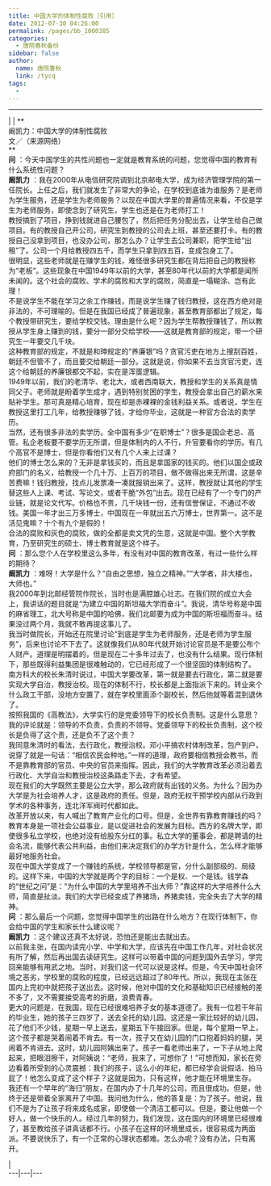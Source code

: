 ```yaml
---
title: 中国大学的体制性腐败［引用］
date: 2012-07-30 04:26:00
permalink: /pages/bb_1000385
categories: 
  - 唐院春秋备份
sidebar: false
author: 
  name: 唐院春秋
  link: /tycq
tags: 
  - 
---
```


* * *

  
|  |  **  
阚凯力：中国大学的体制性腐败  
文／（来源网络）  
**  
**问** ：今天中国学生的共性问题也一定就是教育系统的问题，您觉得中国的教育有什么系统性问题？  
**阚凯力**
：我在2000年从电信研究院调到北京邮电大学，成为经济管理学院的第一任院长。上任之后，我们就发生了非常大的争论，在学校到底谁为谁服务？是老师为学生服务，还是学生为老师服务？以现在中国大学里的普遍情况来看，不仅是学生为老师服务，即使念到了研究生，学生也还是在为老师打工！  
教授搞到了项目，挣到钱就进自己腰包了，然后把任务分配出去，让学生给自己做项目。有的教授自己开公司，研究生到教授的公司去上班，甚至还要打卡。有的教授自己没拿到项目，也没办公司，那怎么办？让学生去公司兼职，把学生给“出租”了。公司一个月给教授四五千，而学生只拿到四五百，变成包身工了。  
很明显，这些老师就是在赚学生的钱，难怪很多研究生都在背后把自己的教授称为“老板”。这些现象在中国1949年以前的大学，甚至80年代以前的大学都是闻所未闻的。这个社会的腐败、学术的腐败和大学的腐败，简直是一塌糊涂、岂有此理！  
不是说学生不能在学习之余工作赚钱，而是说学生赚了钱归教授，这在西方绝对是非法的，不可理喻的。但是在我国已经成了普遍现象，甚至教育部都出了规定，每个教授带研究生，要给学校交钱。理由是什么呢？因为学生帮教授赚钱了，所以教授从学生身上赚到的钱，要分一部分交给学校——这就是教育部的规定，带一个研究生一年要交几千块。  
这种教育部的规定，不就是和珅规定的“养廉银”吗？贪官污吏在地方上搜刮百姓，朝廷不但管不了，而且要交给朝廷一部分。这就是说，你如果不去当贪官污吏，连这个给朝廷的养廉银都交不起，实在是浑蛋逻辑。  
1949年以前，我们的老清华、老北大，或者西南联大，教授和学生的关系真是情同父子。老师就是盼着学生成才，遇到特别贫困的学生，教授会拿出自己的薪水来贴补学生。那可真是精心培育，现在却是赤裸裸的金钱利益关系。或者说，学生在教授这里打工几年，给教授赚够了钱，才给你毕业，这就是一种官方合法的卖学历。  
当然，还有很多非法的卖学历。全中国有多少“在职博士”？很多是国企老总、高管。私企老板要不要学历无所谓，但是体制内的人不行，升官要看你的学历。有几个高官不是博士，但是你看他们又有几个人来上过课？  
他们的博士怎么来的？无非是拿钱买的，而且是拿国家的钱买的。他们以国企或政府部门的名义，给教授一个几十万、上百万的项目，做不做得出来无所谓，这是辛苦费嘛！钱归教授，找点儿发票凑一凑就报销出来了。这样，教授就让其他的学生替这些人上课、考试、写论文，或者干脆“外包”出去。现在已经有了一个专门的产业链，就是论文代写。价格也不贵，几千块钱一份，还有信誉保证，不通过不收钱。美国一年才出三万多博士，中国现在一年就出五六万博士，世界第一。这不是活见鬼嘛？十个有九个是假的！  
合法的腐败和灰色的腐败，做的全都是卖文凭的生意，这就是中国。整个大学教育，乃至研究生的硕士、博士教育就是这个样子。  
**问** ：那么您个人在学校里这么多年，有没有对中国的教育改革，有过一些什么样的期待？  
**阚凯力** ：难呀！大学是什么？“自由之思想，独立之精神。”“大学者，非大楼也，大师也。”  
我2000年到北邮经管院作院长，当时也是满腔雄心壮志。在我们院的成立大会上，我讲话的题目就是“为建立中国的斯坦福大学而奋斗”。我说，清华号称是中国的麻省理工，北大号称是中国的哈佛，我们北邮要为成为中国的斯坦福而奋斗。结果没过两个月，我就不敢再提这事儿了。  
我当时做院长，开始还在院里讨论“到底是学生为老师服务，还是老师为学生服务”，后来也讨论不下去了。这就像我们从80年代就开始讨论官员是不是要公布个人财产。道理是明摆着的，但是现在二十多年过去了，也没有什么结果。现行体制下，那些既得利益集团是很难触动的，它已经形成了一个很坚固的体制结构了。  
南方科大的校长朱清时说过，中国大学要改革，第一就是要去行政化，第二就是要实现大学自治，教授治校。现在的体制不行，校长都是上面指派下来的。转业来个什么政工干部，没地方安置了，就在学校里面添个副校长，然后他就等着混到退休了。  
按照我国的《高教法》，大学实行的是党委领导下的校长负责制。这是什么意思？我的评论就是：领导的不负责，负责的不领导。党委领导下的校长负责制，这个校长是负得了这个责，还是负不了这个责？  
我同意朱清时的看法，去行政化，教授治校。邓小平搞农村体制改革，包产到户，说穿了就是一句话：“相信农民会种地。”一样的道理，政府要相信教授会教书，而不是靠教育部的官员、中央的官员来指挥。因此，我们的大学教育改革必须沿着去行政化、大学自治和教授治校这条路走下去，才有希望。  
现在我们的大学既然主要是公立大学，那么政府就有出钱的义务。为什么？因为办大学是为社会培养人才，这是政府的责任。但是，政府无权干预学校内部从行政到学术的各种事务，连北洋军阀时代都如此。  
改革开放以来，有人喊出了教育产业化的口号。但是，全世界有靠教育赚钱的吗？教育本身是一项社会公益事业，是以促进社会的发展为目标。西方的名牌大学，即使很多私立学校，也绝对没有给股东分红的事。私立大学的董事会，都是聘请的社会名流，能够代表公共利益，由他们来决定我们的办学方针是什么，怎么样才能够最好地服务社会。  
现在中国大学变成了一个赚钱的系统，学校领导都是官，分什么副部级的、局级的。这样下来，中国的大学就是两个字的目标：一个是权、一个是钱。钱学森的“世纪之问”是：“为什么中国的大学里培养不出大师？”靠这样的大学培养什么大师，简直是扯淡。我们的大学已经变成了养猪场，养猪卖钱，完全失去了大学的精神。  
**问** ：那么最后一个问题，您觉得中国学生的出路在什么地方？在现行体制下，你会给中国的学生和家长什么建议呢？  
**阚凯力** ：这个建议还真不太好说，恐怕还是能出去就出去。  
以前我主张，在国内读完小学、中学和大学，应该先在中国工作几年，对社会状况有所了解，然后再出国去读研究生。这样可以带着中国的问题到国外去学习，学完回来能够有用武之地。当时，对我们这一代可以说是这样。但是，今天中国社会环境之恶劣，学校里的腐败的程度，已经远远超过了80年代。所以，我现在主张在国内上完初中就把孩子送出去。这时候，他对中国的文化和基础知识已经接触的差不多了，又不需要接受高考的折磨，浪费青春。  
更大的问题是，在我国，现在已经很难培养子女的基本道德了。我有一位若干年前的毕业生，她的孩子三四岁了，送去全托的幼儿园。这还是一家比较好的幼儿园，花了他们不少钱，星期一早上送去，星期五下午接回家。但是，每个星期一早上，这个孩子都是哭着闹着不肯去。有一次，孩子又在幼儿园的门口抱着妈妈的腿，哭闹着不肯进去。这时，幼儿园阿姨出来了。孩子一看老师出来了，一下子从地上爬起来，把眼泪擦干，对阿姨说：“老师，我来了，可想你了！”可想而知，家长在旁边看着所受到的心灵震撼：我们的孩子，这么小的年纪，都已经学会说假话、拍马屁了！他怎么变成了这个样子？这就是因为，只有这样，他才能在环境里生存。  
我还有一个早年的“海归”朋友，在国内办了十几年的公司，而且很成功。但是，他终于还是带着全家离开了中国。我问他为什么，他的答复是：为了孩子。他说，我们不是为了让孩子将来成名成家，即使做一个清洁工都可以。但是，要让他做一个好人，做一个快乐的人。经过几年的努力，我们发现，这在国内的环境里已经很难了，甚至教给孩子讲真话都不行。小孩子在这样的环境里成长，很容易成为两面派。不要说快乐了，有一个正常的心理状态都难。怎么办呢？没有办法，只有离开。  
  
|  
---|---|---